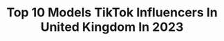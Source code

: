 ---
title: Top 10 Models TikTok Influencers In United Kingdom In 2023
description: >-
  Find top models TikTok influencers in United Kingdom in 2023. Most popular hashtags: #fyp #duet #foryou #valentinesday.
platform: TikTok
hits: 269
text_top: Analyze the most popular TikTok accounts on inBeat.
text_bottom: Our platform aggregates 269 TikTok influencers like this in United Kingdom for you to collaborate.
profiles:
  - username: "allan_auld"
    fullname: >-
      Allan Auld
    bio: >-
      Classic 1964 model Great working order. Just a few dents 🌈 🏴󠁧󠁢󠁳󠁣󠁴󠁿
    location: "United Kingdom"
    followers: 21600
    engagement: 1663
    commentsToLikes: 0.154053
    id: ckaifnj7kxofp0i78dq33zsvz
    verified: false
    hashtags: "#gaytiktok, #comedy, #friends, #daddy"
  - username: "izzaanoor35"
    fullname: >-
      DesiGirl 
    bio: >-
      🇬🇧British Pakistani🇵🇰 Model For Al-Saib
    location: "United Kingdom"
    followers: 18300
    engagement: 3714
    commentsToLikes: 0.511423
    id: ckavltxb1vbox0j23sf2qifvn
    verified: false
    hashtags: "#fyp, #foryoupage, #valentine, #foryou"
  - username: "lennyrocks"
    fullname: >-
      Lenny and Vikki
    bio: >-
      Model for Zebedee 💙💛 Insta Lenny_rooney_zebedeemodel
    location: "United Kingdom"
    followers: 78900
    engagement: 1903
    commentsToLikes: 0.061442
    id: ckav0dojs61090j230sqxfn3k
    verified: false
    hashtags: "#tryingthetrends, #siblings, #viral, #creator"
  - username: "oneasaree"
    fullname: >-
      K O F I 🌹
    bio: >-
      Model 🦋 London, UK 📍 Follow my IG for the real 🔥👀
    location: "United Kingdom"
    followers: 289200
    engagement: 1976
    commentsToLikes: 0.018204
    id: ckcpsjc1qmuhy0j23hj71e6z8
    verified: false
    hashtags: "#duet, #voiceeffects, #facts, #you"
  - username: "dareal.purple"
    fullname: >-
      dareal.purple
    bio: >-
      💜 Sub to purple gamer 💜 👉 Model rig by kimo 👈 👇Discord👇
    location: "United Kingdom"
    followers: 489600
    engagement: 1408
    commentsToLikes: 0.032402
    id: ckbexc64rhivb0j23s7qgmgrl
    verified: false
    hashtags: "#robloxtrend, #mmd, #fyp, #roblox"
  - username: "bellastanyer97"
    fullname: >-
      Annabella Stanyer
    bio: >-
      🇬🇧 Model & Performer 💕 ◼️BELLASTANYER ◼️
    location: "United Kingdom"
    followers: 186800
    engagement: 2043
    commentsToLikes: 0.033381
    id: ck83jzid3855y0j78f79tsvzi
    verified: false
    hashtags: "#makeup, #circus, #altgirl, #starwars"
  - username: "alternative_viper"
    fullname: >-
      alternative_viper
    bio: >-
      first trap!! gamer, model and emo bisexual 🏳️‍🌈 she/her #altxfam
    location: "United Kingdom"
    followers: 63100
    engagement: 2446
    commentsToLikes: 0.038583
    id: ck963nrrdvoym0j78gne44k08
    verified: false
    hashtags: "#fyp, #alt, #duet, #kinktok"
  - username: "alexajdmakeup"
    fullname: >-
      Alexa☀️
    bio: >-
      Victoria Secret Model and part time Parachute🧚 She/They🌻TPWK
    location: "United Kingdom"
    followers: 47100
    engagement: 2225
    commentsToLikes: 0.027744
    id: ck9grqefhf3bb0j78wu8cd4pw
    verified: false
    hashtags: "#fyp, #girlslikeus, #unleashthebeast, #mua"
  - username: "richguyiwmc"
    fullname: >-
      RichGuyIWMC
    bio: >-
      My real name is RICH GUY 😂 Musician/Actor/Model & CEO @iwantmoreclothing 💎
    location: "United Kingdom"
    followers: 56000
    engagement: 1327
    commentsToLikes: 0.185496
    id: ckbkeuvfq5uk50j239hqam419
    verified: false
    hashtags: "#bossit2021, #perfectcouple, #bemyvalentine, #valentines"
  - username: "therealcallan"
    fullname: >-
      Callan Doherty
    bio: >-
      PT | Gym Owner | Model N.Ireland 🇮🇪 🧨Subscribe to our New Youtube Channel🧨
    location: "United Kingdom"
    followers: 178100
    engagement: 1239
    commentsToLikes: 0.042490
    id: cka6l2xjo1jdp0i78y4nlwwm7
    verified: false
    hashtags: "#calistarchallenge, #redlipstick, #callansway, #616"
---